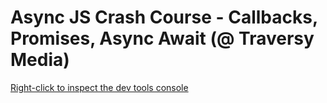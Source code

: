 # Async JS Crash Course - Callbacks, Promises, Async Await (@ Traversy Media)




[Right-click to inspect the dev tools console](https://verson-tech.github.io/Axios/)